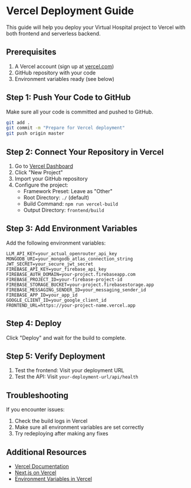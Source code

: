 # Vercel Deployment Guide

This guide will help you deploy your Virtual Hospital project to Vercel with both frontend and serverless backend.

## Prerequisites

1. A Vercel account (sign up at [vercel.com](https://vercel.com))
2. GitHub repository with your code
3. Environment variables ready (see below)

## Step 1: Push Your Code to GitHub

Make sure all your code is committed and pushed to GitHub.

```bash
git add .
git commit -m "Prepare for Vercel deployment"
git push origin master
```

## Step 2: Connect Your Repository in Vercel

1. Go to [Vercel Dashboard](https://vercel.com/dashboard)
2. Click "New Project"
3. Import your GitHub repository
4. Configure the project:
   - Framework Preset: Leave as "Other"
   - Root Directory: `./` (default)
   - Build Command: `npm run vercel-build`
   - Output Directory: `frontend/build`

## Step 3: Add Environment Variables

Add the following environment variables:

```
LLM_API_KEY=your_actual_openrouter_api_key
MONGODB_URI=your_mongodb_atlas_connection_string
JWT_SECRET=your_secure_jwt_secret
FIREBASE_API_KEY=your_firebase_api_key
FIREBASE_AUTH_DOMAIN=your-project.firebaseapp.com
FIREBASE_PROJECT_ID=your-firebase-project-id
FIREBASE_STORAGE_BUCKET=your-project.firebasestorage.app
FIREBASE_MESSAGING_SENDER_ID=your_messaging_sender_id
FIREBASE_APP_ID=your_app_id
GOOGLE_CLIENT_ID=your_google_client_id
FRONTEND_URL=https://your-project-name.vercel.app
```

## Step 4: Deploy

Click "Deploy" and wait for the build to complete.

## Step 5: Verify Deployment

1. Test the frontend: Visit your deployment URL
2. Test the API: Visit `your-deployment-url/api/health`

## Troubleshooting

If you encounter issues:

1. Check the build logs in Vercel
2. Make sure all environment variables are set correctly
3. Try redeploying after making any fixes

## Additional Resources

- [Vercel Documentation](https://vercel.com/docs)
- [Next.js on Vercel](https://vercel.com/docs/frameworks/nextjs)
- [Environment Variables in Vercel](https://vercel.com/docs/concepts/projects/environment-variables)

